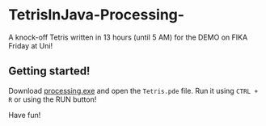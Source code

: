 # TetrisInJava-Processing-
A knock-off Tetris written in 13 hours (until 5 AM) for the DEMO on FIKA Friday at Uni!


## Getting started!

Download [processing.exe](https://processing.org/download) and open the `Tetris.pde` file.
Run it using `CTRL + R` or using the RUN button!

Have fun!

